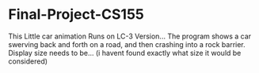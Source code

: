 # Final-Project-CS155
This Little car animation Runs on LC-3 Version... 
The program shows a car swerving back and forth on a road, and then crashing into a rock barrier.
Display size needs to be... (i havent found exactly what size it would be considered)
